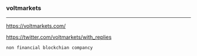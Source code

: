 ### voltmarkets
---
https://voltmarkets.com/

https://twitter.com/voltmarkets/with_replies

```
non financial blockchian compancy
```

```
```

```
```

